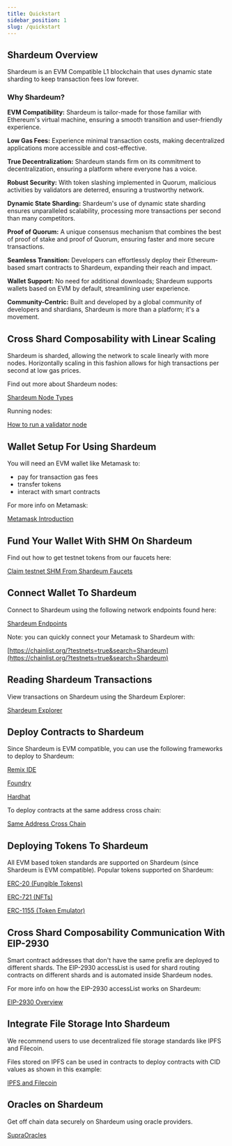 ```yaml
---
title: Quickstart
sidebar_position: 1
slug: /quickstart
---
```





## Shardeum Overview


Shardeum is an EVM Compatible L1 blockchain that uses dynamic state sharding to keep transaction fees low forever.

### Why Shardeum?

**EVM Compatibility:** Shardeum is tailor-made for those familiar with Ethereum's virtual machine, ensuring a smooth transition and user-friendly experience.

**Low Gas Fees:** Experience minimal transaction costs, making decentralized applications more accessible and cost-effective.

**True Decentralization:** Shardeum stands firm on its commitment to decentralization, ensuring a platform where everyone has a voice.

**Robust Security:** With token slashing implemented in Quorum, malicious activities by validators are deterred, ensuring a trustworthy network.

**Dynamic State Sharding:** Shardeum's use of dynamic state sharding ensures unparalleled scalability, processing more transactions per second than many competitors.

**Proof of Quorum:** A unique consensus mechanism that combines the best of proof of stake and proof of Quorum, ensuring faster and more secure transactions.

**Seamless Transition:** Developers can effortlessly deploy their Ethereum-based smart contracts to Shardeum, expanding their reach and impact.

**Wallet Support:** No need for additional downloads; Shardeum supports wallets based on EVM by default, streamlining user experience.

**Community-Centric:** Built and developed by a global community of developers and shardians, Shardeum is more than a platform; it's a movement.


## Cross Shard Composability with Linear Scaling

Shardeum is sharded, allowing the network to scale linearly with more nodes.
Horizontally scaling in this fashion allows for high transactions per second at low gas prices.

Find out more about Shardeum nodes:

[Shardeum Node Types](https://github.com/kaksv/shardeum-docs/blob/main/docs/node/types.md)

Running nodes:

[How to run a validator node](https://github.com/kaksv/shardeum-docs/blob/main/docs/Node/Run/Validator)

## Wallet Setup For Using Shardeum

You will need an EVM wallet like Metamask to:

- pay for transaction gas fees
- transfer tokens
- interact with smart contracts

For more info on Metamask:

[Metamask Introduction](https://github.com/kaksv/shardeum-docs/blob/main/docs/wallets/MetaMask/introduction.md)

## Fund Your Wallet With SHM On Shardeum

Find out how to get testnet tokens from our faucets here:

[Claim testnet SHM From Shardeum Faucets](https://github.com/kaksv/shardeum-docs/blob/main/docs/faucet/claim.md)

## Connect Wallet To Shardeum

Connect to Shardeum using the following network endpoints found here:

[Shardeum Endpoints](https://github.com/kaksv/shardeum-docs/blob/main/docs/network/endpoints.mdx)

Note: you can quickly connect your Metamask to Shardeum with:

[https://chainlist.org/?testnets=true&search=Shardeum](https://chainlist.org/?testnets=true&search=Shardeum)

## Reading Shardeum Transactions

View transactions on Shardeum using the Shardeum Explorer:

[Shardeum Explorer](https://github.com/kaksv/shardeum-docs/blob/main/docs/network/explorer.md)

## Deploy Contracts to Shardeum

Since Shardeum is EVM compatible, you can use the following frameworks to deploy to Shardeum:

[Remix IDE](https://github.com/kaksv/shardeum-docs/blob/main/docs/smart-contracts/deploy/remix.md)

[Foundry](https://github.com/kaksv/shardeum-docs/blob/main/docs/smart-contracts/deploy/foundry.md)

[Hardhat](https://github.com/kaksv/shardeum-docs/blob/main/docs/smart-contracts/deploy/hardhat.md)



To deploy contracts at the same address cross chain:

[Same Address Cross Chain](https://github.com/kaksv/shardeum-docs/blob/main/docs/smart-contracts/deploy/same-address.md)

## Deploying Tokens To Shardeum

All EVM based token standards are supported on Shardeum (since Shardeum is EVM compatible).
Popular tokens supported on Shardeum:

[ERC-20 (Fungible Tokens)](https://github.com/kaksv/shardeum-docs/blob/main/docs/smart-contracts/tokens/ERC-20.md)

[ERC-721 (NFTs)](https://github.com/kaksv/shardeum-docs/blob/main/docs/smart-contracts/tokens/ERC-721.md)

[ERC-1155 (Token Emulator)](https://github.com/kaksv/shardeum-docs/blob/main/docs/smart-contracts/tokens/ERC-1155.md)

## Cross Shard Composability Communication With EIP-2930

Smart contract addresses that don't have the same prefix are deployed to different shards.
The EIP-2930 accessList is used for shard routing contracts on different shards and is automated inside Shardeum nodes.

For more info on how the EIP-2930 accessList works on Shardeum:

[EIP-2930 Overview](https://github.com/kaksv/shardeum-docs/blob/main/docs/smart-contracts/eip-2930/multicall-contract.md)

## Integrate File Storage Into Shardeum

We recommend users to use decentralized file storage standards like IPFS and Filecoin.

Files stored on IPFS can be used in contracts to deploy contracts with CID values as shown in this example:

[IPFS and Filecoin](https://github.com/kaksv/shardeum-docs/blob/main/docs/storage/ipfs-and-filecoin.md)

## Oracles on Shardeum

Get off chain data securely on Shardeum using oracle providers.

[SupraOracles](https://github.com/kaksv/shardeum-docs/blob/main/docs/oracles/supraoracles.md)
